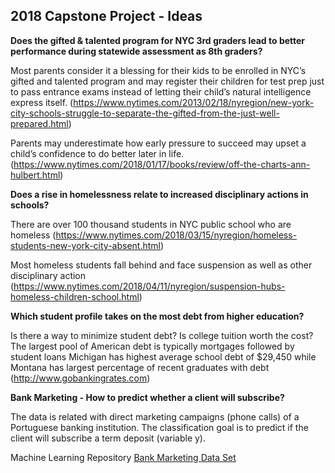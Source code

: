 ## 2018 Capstone Project - Ideas

**Does the gifted & talented program for NYC 3rd graders lead to better 
performance during statewide assessment as 8th graders?**

Most parents consider it a blessing for their kids to be enrolled in NYC’s 
gifted and talented program and may register their children for test prep just 
to pass entrance exams instead of letting their child’s natural intelligence 
express itself. 
(https://www.nytimes.com/2013/02/18/nyregion/new-york-city-schools-struggle-to-separate-the-gifted-from-the-just-well-prepared.html)

Parents may underestimate how early pressure to succeed may upset a child’s 
confidence to do better later in life. (https://www.nytimes.com/2018/01/17/books/review/off-the-charts-ann-hulbert.html)  


**Does a rise in homelessness relate to increased disciplinary actions in schools?**

There are over 100 thousand students in NYC public school who are homeless (https://www.nytimes.com/2018/03/15/nyregion/homeless-students-new-york-city-absent.html)

Most homeless students fall behind and face suspension as well as other disciplinary action (https://www.nytimes.com/2018/04/11/nyregion/suspension-hubs-homeless-children-school.html)  


**Which student profile takes on the most debt from higher education?**

Is there a way to minimize student debt? Is college tuition worth the cost?
The largest pool of American debt is typically mortgages followed by student 
loans Michigan has highest average school debt of $29,450 while Montana has 
largest percentage of recent graduates with debt (http://www.gobankingrates.com)


**Bank Marketing - How to predict whether a client will subscribe?**

The data is related with direct marketing campaigns (phone calls) of a 
Portuguese banking institution. The classification goal is to predict if the 
client will subscribe a term deposit (variable y).

Machine Learning Repository 
[Bank Marketing Data Set](https://archive.ics.uci.edu/ml/datasets/Bank+Marketing)
